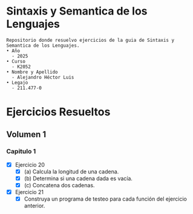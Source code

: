 # Sintaxis y Semantica de los Lenguajes
```
Repositorio donde resuelvo ejercicios de la guia de Sintaxis y Semantica de los Lenguajes.
• Año
  - 2025
• Curso
  - K2052
• Nombre y Apellido
  - Alejandro Héctor Luis
• Legajo
  - 211.477-0
```

# Ejercicios Resueltos
## Volumen 1
### Capitulo 1
+ [x] Ejercicio 20
    + [x] (a) Calcula la longitud de una cadena.
    + [x] (b) Determina si una cadena dada es vacía.
    + [x] (c) Concatena dos cadenas.

+ [x] Ejercicio 21
    + [x] Construya un programa de testeo para cada función del ejercicio anterior.